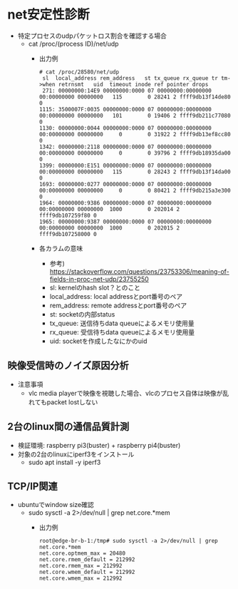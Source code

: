 # net安定性診断

* 特定プロセスのudpパケットロス割合を確認する場合
  * cat /proc/(process ID)/net/udp
    * 出力例

      ```
      # cat /proc/28580/net/udp
       sl  local_address rem_address   st tx_queue rx_queue tr tm->when retrnsmt   uid  timeout inode ref pointer drops
       271: 00000000:14E9 00000000:0000 07 00000000:00000000 00:00000000 00000000   115        0 28241 2 ffff9db13f14de80 0
      1115: 3500007F:0035 00000000:0000 07 00000000:00000000 00:00000000 00000000   101        0 19406 2 ffff9db211c77080 0
      1130: 00000000:0044 00000000:0000 07 00000000:00000000 00:00000000 00000000     0        0 31922 2 ffff9db13ef8cc80 0
      1342: 00000000:2118 00000000:0000 07 00000000:00000000 00:00000000 00000000     0        0 39796 2 ffff9db18935da00 0
      1399: 00000000:E151 00000000:0000 07 00000000:00000000 00:00000000 00000000   115        0 28243 2 ffff9db13f14da00 0
      1693: 00000000:0277 00000000:0000 07 00000000:00000000 00:00000000 00000000     0        0 80421 2 ffff9db215a3e300 0
      1964: 00000000:9386 00000000:0000 07 00000000:00000000 00:00000000 00000000  1000        0 202014 2 ffff9db107259f80 0
      1965: 00000000:9387 00000000:0000 07 00000000:00000000 00:00000000 00000000  1000        0 202015 2 ffff9db107258000 0
      ```
    * 各カラムの意味
      * 参考) https://stackoverflow.com/questions/23753306/meaning-of-fields-in-proc-net-udp/23755250
      * sl: kernelのhash slot？とのこと
      * local_address: local addressとport番号のペア
      * rem_address: remote addressとport番号のペア
      * st: socketの内部status
      * tx_queue: 送信待ちdata queueによるメモリ使用量
      * rx_queue: 受信待ちdata queueによるメモリ使用量
      * uid: socketを作成したなにかのuid

## 映像受信時のノイズ原因分析

* 注意事項
  * vlc media playerで映像を視聴した場合、vlcのプロセス自体は映像が乱れてもpacket lostしない

## 2台のlinux間の通信品質計測

* 検証環境: raspberry pi3(buster) + raspberry pi4(buster)
* 対象の2台のlinuxにiperf3をインストール
  * sudo apt install -y iperf3

## TCP/IP関連

- ubuntuでwindow size確認
  - sudo sysctl -a 2>/dev/null | grep net.core.*mem
    - 出力例

      ```
      root@edge-br-b-1:/tmp# sudo sysctl -a 2>/dev/null | grep net.core.*mem
      net.core.optmem_max = 20480
      net.core.rmem_default = 212992
      net.core.rmem_max = 212992
      net.core.wmem_default = 212992
      net.core.wmem_max = 212992
      ```
